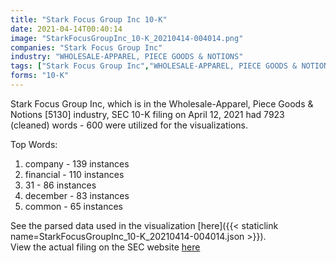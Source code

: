 ```yaml
---
title: "Stark Focus Group Inc 10-K"
date: 2021-04-14T00:40:14
image: "StarkFocusGroupInc_10-K_20210414-004014.png"
companies: "Stark Focus Group Inc"
industry: "WHOLESALE-APPAREL, PIECE GOODS & NOTIONS"
tags: ["Stark Focus Group Inc","WHOLESALE-APPAREL, PIECE GOODS & NOTIONS","04-12-2021","10-K"]
forms: "10-K"
---
```

Stark Focus Group Inc, which is in the Wholesale-Apparel, Piece Goods & Notions [5130] industry, SEC 10-K filing on April 12, 2021 had 7923 (cleaned) words - 600 were utilized for the visualizations.

Top Words:
1. company - 139 instances
2. financial - 110 instances
3. 31 - 86 instances
4. december - 83 instances
5. common - 65 instances


See the parsed data used in the visualization [here]({{< staticlink name=StarkFocusGroupInc_10-K_20210414-004014.json >}}).  
View the actual filing on the SEC website [here](https://www.sec.gov/Archives/edgar/data/1794942/0001640334-21-000838.txt)
